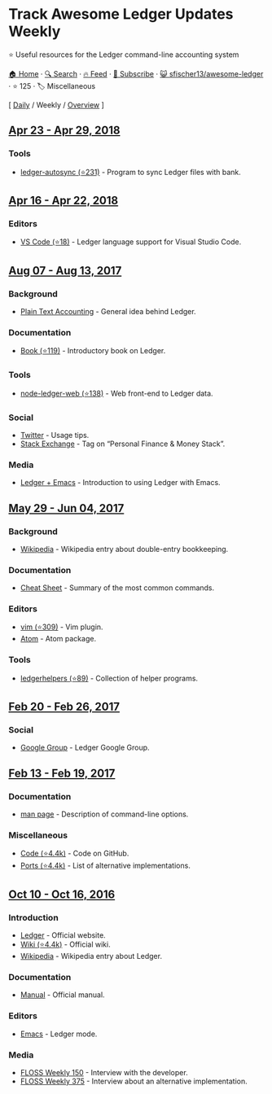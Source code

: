 # Track Awesome Ledger Updates Weekly

:star: Useful resources for the Ledger command-line accounting system

[🏠 Home](/README.md) · [🔍 Search](https://test.trackawesomelist.com/search/) · [🔥 Feed](https://test.trackawesomelist.com/sfischer13/awesome-ledger/week/rss.xml) · [📮 Subscribe](https://trackawesomelist.us17.list-manage.com/subscribe?u=d2f0117aa829c83a63ec63c2f&id=36a103854c) · [😺 sfischer13/awesome-ledger](https://github.com/sfischer13/awesome-ledger/blob/main/README.md) · ⭐ 125 · 🏷️ Miscellaneous

[ [Daily](/content/sfischer13/awesome-ledger/README.md) / Weekly / [Overview](/content/sfischer13/awesome-ledger/readme/README.md) ]



## [Apr 23 - Apr 29, 2018](/content/2018/17/README.md)

### Tools

*   [ledger-autosync (⭐231)](https://github.com/egh/ledger-autosync) - Program to sync Ledger files with bank.

## [Apr 16 - Apr 22, 2018](/content/2018/16/README.md)

### Editors

*   [VS Code (⭐18)](https://github.com/mariosangiorgio/vscode-ledger) - Ledger language support for Visual Studio Code.

## [Aug 07 - Aug 13, 2017](/content/2017/32/README.md)

### Background

*   [Plain Text Accounting](http://plaintextaccounting.org/) - General idea behind Ledger.

### Documentation

*   [Book (⭐119)](https://github.com/rolfschr/GSWL-book) - Introductory book on Ledger.

### Tools

*   [node-ledger-web (⭐138)](https://github.com/slashdotdash/node-ledger-web) - Web front-end to Ledger data.

### Social

*   [Twitter](https://twitter.com/LedgerTips) - Usage tips.
*   [Stack Exchange](https://money.stackexchange.com/search?q=ledger-cli) - Tag on “Personal Finance & Money Stack”.

### Media

*   [Ledger + Emacs](https://www.youtube.com/watch?v=cjoCNRpLanY) - Introduction to using Ledger with Emacs.

## [May 29 - Jun 04, 2017](/content/2017/22/README.md)

### Background

*   [Wikipedia](https://en.wikipedia.org/wiki/Double-entry_bookkeeping_system) - Wikipedia entry about double-entry bookkeeping.

### Documentation

*   [Cheat Sheet](http://ricostacruz.com/cheatsheets/ledger.html) - Summary of the most common commands.

### Editors

*   [vim (⭐309)](https://github.com/ledger/vim-ledger) - Vim plugin.
*   [Atom](https://atom.io/packages/language-ledger) - Atom package.

### Tools

*   [ledgerhelpers (⭐89)](https://github.com/Rudd-O/ledgerhelpers) - Collection of helper programs.

## [Feb 20 - Feb 26, 2017](/content/2017/8/README.md)

### Social

*   [Google Group](https://groups.google.com/forum/#!forum/ledger-cli) - Ledger Google Group.

## [Feb 13 - Feb 19, 2017](/content/2017/7/README.md)

### Documentation

*   [man page](http://ledger-cli.org/3.0/doc/ledger.1.html) - Description of command-line options.

### Miscellaneous

*   [Code (⭐4.4k)](https://github.com/ledger/ledger) - Code on GitHub.
*   [Ports (⭐4.4k)](https://github.com/ledger/ledger/wiki/Ports) - List of alternative implementations.

## [Oct 10 - Oct 16, 2016](/content/2016/41/README.md)

### Introduction

*   [Ledger](http://ledger-cli.org/) - Official website.
*   [Wiki (⭐4.4k)](https://github.com/ledger/ledger/wiki) - Official wiki.
*   [Wikipedia](https://en.wikipedia.org/wiki/Ledger_\(software\)) - Wikipedia entry about Ledger.

### Documentation

*   [Manual](http://ledger-cli.org/3.0/doc/ledger3.html) - Official manual.

### Editors

*   [Emacs](http://www.ledger-cli.org/3.0/doc/ledger-mode.html) - Ledger mode.

### Media

*   [FLOSS Weekly 150](https://twit.tv/shows/floss-weekly/episodes/150) - Interview with the developer.
*   [FLOSS Weekly 375](https://twit.tv/shows/floss-weekly/episodes/375) - Interview about an alternative implementation.
